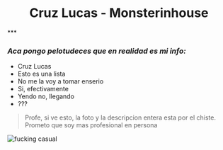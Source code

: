 <h1 align="center">Cruz Lucas - Monsterinhouse</h1>
***

### *Aca pongo pelotudeces que en realidad es mi info:*

- Cruz Lucas
- Esto es una lista
- No me la voy a tomar enserio
- Si, efectivamente
- Yendo no, llegando
- ???

>Profe, si ve esto, la foto y la descripcion entera esta por el chiste. Prometo que soy mas profesional en persona

![fucking casual](https://steamuserimages-a.akamaihd.net/ugc/790859388868670945/16D1F30BE162701FC43CB7C4DF1E9B7AB1C1CF4D/)

<!--
**Monsterinhouse/Monsterinhouse** is a ✨ _special_ ✨ repository because its `README.md` (this file) appears on your GitHub profile.

Here are some ideas to get you started:

- 🔭 I’m currently working on ...
- 🌱 I’m currently learning ...
- 👯 I’m looking to collaborate on ...
- 🤔 I’m looking for help with ...
- 💬 Ask me about ...
- 📫 How to reach me: ...
- 😄 Pronouns: ...
- ⚡ Fun fact: ...
-->
